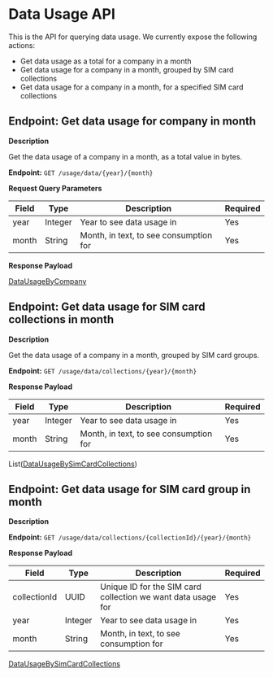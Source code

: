 # Data Usage API
This is the API for querying data usage. We currently expose the following actions:

* Get data usage as a total for a company in a month
* Get data usage for a company in a month, grouped by SIM card collections
* Get data usage for a company in a month, for a specified SIM card collections

## Endpoint: Get data usage for company in month

**Description**

Get the data usage of a company in a month, as a total value in bytes.

**Endpoint:** `GET /usage/data/{year}/{month}`

**Request Query Parameters**

| Field        | Type    | Description                | Required |
| ------------ | ------- | -------------------------- | -------- |
| year         | Integer | Year to see data usage in | Yes       |
| month        | String  | Month, in text, to see consumption for                  | Yes       |

**Response Payload**

[DataUsageByCompany](/general-information/data-types/#DataUsageByCompany)

## Endpoint: Get data usage for SIM card collections in month

**Description**

Get the data usage of a company in a month, grouped by SIM card groups.

**Endpoint:** `GET /usage/data/collections/{year}/{month}`

**Response Payload**

| Field        | Type    | Description                | Required |
| ------------ | ------- | -------------------------- | -------- |
| year         | Integer | Year to see data usage in | Yes       |
| month        | String  | Month, in text, to see consumption for                  | Yes       |

List([DataUsageBySimCardCollections](/general-information/data-types/#DataUsageBySimCardCollections))

## Endpoint: Get data usage for SIM card group in month

**Description**

**Endpoint:** `GET /usage/data/collections/{collectionId}/{year}/{month}`

**Response Payload**

| Field        | Type    | Description                | Required |
| ------------ | ------- | -------------------------- | -------- |
| collectionId | UUID    | Unique ID for the SIM card collection we want data usage for | Yes       |
| year         | Integer | Year to see data usage in | Yes       |
| month        | String  | Month, in text, to see consumption for                  | Yes       |

[DataUsageBySimCardCollections](/general-information/data-types/#DataUsageBySimCardCollections)